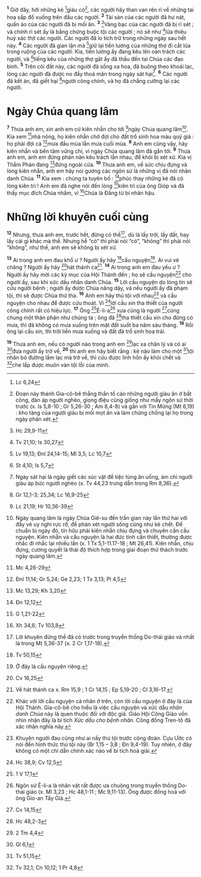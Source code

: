 <sup><b>1</b></sup> Giờ đây, hỡi những kẻ [^1*]giàu có[^1], các người hãy than van rên rỉ về những tai hoạ sắp đổ xuống trên đầu các người. <sup><b>2</b></sup> Tài sản của các người đã hư nát, quần áo của các người đã bị mối ăn. <sup><b>3</b></sup> [^2*]Vàng bạc của các người đã bị rỉ sét ; và chính rỉ sét ấy là bằng chứng buộc tội các người ; nó sẽ như [^3*]lửa thiêu huỷ xác thịt các người. Các người đã lo tích trữ trong những ngày sau hết này. <sup><b>4</b></sup> Các người đã gian lận mà [^4*]giữ lại tiền lương của những thợ đi cắt lúa trong ruộng của các người. Kìa, tiền lương ấy đang kêu lên oán trách các người, và [^5*]tiếng kêu của những thợ gặt ấy đã thấu đến tai Chúa các đạo binh. <sup><b>5</b></sup> Trên cõi đất này, các người đã sống xa hoa, đã buông theo khoái lạc, lòng các người đã được no đầy thoả mãn trong ngày sát hại[^2]. <sup><b>6</b></sup> Các người đã kết án, đã giết hại [^6*]người công chính, và họ đã chẳng cưỡng lại các người.

# Ngày Chúa quang lâm
<sup><b>7</b></sup> Thưa anh em, xin anh em cứ kiên nhẫn cho tới [^7*]ngày Chúa quang lâm[^3]. Kìa xem [^8*]nhà nông, họ kiên nhẫn chờ đợi cho đất trổ sinh hoa màu quý giá : họ phải đợi cả [^9*]mưa đầu mùa lẫn mưa cuối mùa. <sup><b>8</b></sup> Anh em cũng vậy, hãy kiên nhẫn và bền tâm vững chí, vì ngày Chúa quang lâm đã gần tới. <sup><b>9</b></sup> Thưa anh em, anh em đừng phàn nàn kêu trách lẫn nhau, để khỏi bị xét xử. Kìa vị Thẩm Phán đang [^10*]đứng ngoài cửa. <sup><b>10</b></sup> Thưa anh em, về sức chịu đựng và lòng kiên nhẫn, anh em hãy noi gương các ngôn sứ là những vị đã nói nhân danh Chúa. <sup><b>11</b></sup> Kìa xem : chúng ta tuyên bố : [^11*]phúc thay những kẻ đã có lòng kiên trì ! Anh em đã nghe nói đến lòng [^12*]kiên trì của ông Gióp và đã thấy mục đích Chúa nhắm, vì [^13*]Chúa là Đấng từ bi nhân hậu.

# Những lời khuyên cuối cùng
<sup><b>12</b></sup> Nhưng, thưa anh em, trước hết, đừng có thề[^4], dù là lấy trời, lấy đất, hay lấy cái gì khác mà thề. Nhưng hễ “có” thì phải nói “có”, “không” thì phải nói “không”, như thế, anh em sẽ không bị xét xử.

<sup><b>13</b></sup> Ai trong anh em đau khổ ư ? Người ấy hãy [^14*]cầu nguyện[^5]. Ai vui vẻ chăng ? Người ấy hãy [^15*]hát thánh ca[^6]. <sup><b>14</b></sup> Ai trong anh em đau yếu ư ? Người ấy hãy mời các kỳ mục của Hội Thánh đến ; họ sẽ cầu nguyện[^7] cho người ấy, sau khi xức dầu nhân danh Chúa. <sup><b>15</b></sup> Lời cầu nguyện do lòng tin sẽ cứu người bệnh ; người ấy được Chúa nâng dậy, và nếu người ấy đã phạm tội, thì sẽ được Chúa thứ tha. <sup><b>16</b></sup> Anh em hãy thú tội với nhau[^8] và cầu nguyện cho nhau để được cứu thoát. Vì [^16*]lời cầu xin tha thiết của người công chính rất có hiệu lực. <sup><b>17</b></sup> Ông [^17*]Ê-li-a[^9] xưa cũng là người [^18*]cùng chung một thân phận như chúng ta ; ông đã [^19*]tha thiết cầu xin cho đừng có mưa, thì đã không có mưa xuống trên mặt đất suốt ba năm sáu tháng. <sup><b>18</b></sup> Rồi ông lại cầu xin, thì trời liền mưa xuống và đất đã trổ sinh hoa trái.

<sup><b>19</b></sup> Thưa anh em, nếu có người nào trong anh em [^20*]lạc xa chân lý và có ai [^21*]đưa người ấy trở về, <sup><b>20</b></sup> thì anh em hãy biết rằng : kẻ nào làm cho một [^22*]tội nhân bỏ đường lầm lạc mà trở về, thì cứu được linh hồn ấy khỏi chết và [^23*]che lấp được muôn vàn tội lỗi của mình.

[^1]: Đoạn này thánh Gia-cô-bê thẳng thắn tố cáo những người giàu ăn ở bất công, đàn áp người nghèo, giọng điệu cũng giống như mấy ngôn sứ thời trước (x. Is 5,8-10 ; Gr 5,26-30 ; Am 8,4-8) và gần với Tin Mừng (Mt 6,19) : kho tàng của người giàu bị mối mọt ăn và làm chứng chống lại họ trong ngày phán xét.
[^2]: Ngày sát hại là ngày giết các súc vật để tiệc tùng ăn uống, ám chỉ người giàu áp bức người nghèo (x. Tv 44,23 trưng dẫn trong Rm 8,36).
[^3]: Ngày quang lâm là ngày Chúa Giê-su đến trần gian này lần thứ hai với đầy vẻ uy nghi rực rỡ, để phán xét người sống cũng như kẻ chết. Để chuẩn bị ngày đó, tín hữu phải kiên nhẫn chịu đựng và chuyên cần cầu nguyện. Kiên nhẫn và cầu nguyện là hai đức tính cần thiết, thường được nhắc đi nhắc lại nhiều lần (x. 1 Tx 5,1-11.17-18 ; Mt 26,41). Kiên nhẫn, chịu đựng, cương quyết là thái độ thích hợp trong giai đoạn thử thách trước ngày quang lâm.
[^4]: Lời khuyên đừng thề đã có trước trong truyền thống Do-thái giáo và nhất là trong Mt 5,36-37 (x. 2 Cr 1,17-18).
[^5]: Ở đây là cầu nguyện riêng.
[^6]: Về hát thánh ca x. Rm 15,9 ; 1 Cr 14,15 ; Ep 5,19-20 ; Cl 3,16-17.
[^7]: Khác với lời cầu nguyện cá nhân ở trên, còn lời cầu nguyện ở đây là của Hội Thánh. Gia-cô-bê cho hiểu là việc cầu nguyện và xức dầu <i>nhân danh Chúa</i> này là quen thuộc đối với độc giả. Giáo Hội Công Giáo vốn nhìn nhận đây là bí tích <i>Xức dầu cho bệnh nhân</i>. Công đồng Tren-tô đã xác nhận nghĩa này.
[^8]: Khuyên người đau cũng như ai nấy thú tội trước cộng đoàn. Cựu Ước có nói đến hình thức thú tội này (Br 1,15 – 3,8 ; Đn 9,4-19). Tuy nhiên, ở đây không có một chỉ dẫn chính xác nào về bí tích hoà giải.
[^9]: Ngôn sứ Ê-li-a là nhân vật rất được ưa chuộng trong truyền thống Do-thái giáo (x. Ml 3,23 ; Hc 48,1-11 ; Mc 9,11-13). Ông được đồng hoá với ông Gio-an Tẩy Giả.
[^1*]: Lc 6,24
[^2*]: Hc 29,9-11
[^3*]: Tv 21,10; Is 30,27
[^4*]: Lv 19,13; Đnl 24,14-15; Ml 3,5; Lc 10,7
[^5*]: St 4,10; Is 5,7
[^6*]: Gr 12,1-3; 25,34; Lc 16,9-25
[^7*]: Lc 21,19; Hr 10,36-39
[^8*]: Mc 4,26-29
[^9*]: Đnl 11,14; Gr 5,24; Ge 2,23; 1 Tx 3,13; Pl 4,5
[^10*]: Mc 13,29; Kh 3,20
[^11*]: Đn 12,12
[^12*]: G 1,21-22
[^13*]: Xh 34,6; Tv 103,8
[^14*]: Tv 50,15
[^15*]: Cv 16,25
[^16*]: Hc 38,9; Cv 12,5
[^17*]: 1 V 17,1
[^18*]: Cv 14,15
[^19*]: Hc 48,2-3
[^20*]: 2 Tm 4,4
[^21*]: Gl 6,1
[^22*]: Tv 51,15
[^23*]: Tv 32,1; Cn 10,12; 1 Pr 4,8

